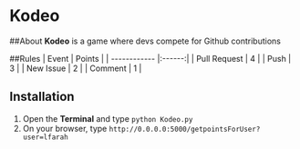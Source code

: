# Kodeo

##About
**Kodeo** is a game where devs compete for Github contributions

##Rules
| Event        | Points |
| ------------ |:------:|
| Pull Request | 4      |
| Push         | 3      |
| New Issue    | 2      |
| Comment      | 1      |

## Installation

1. Open the **Terminal** and type ```python Kodeo.py```
2. On your browser, type ```http://0.0.0.0:5000/getpointsForUser?user=lfarah```

